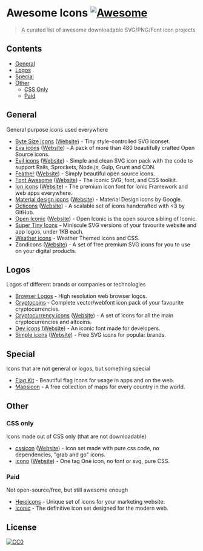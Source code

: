 # Awesome Icons [![Awesome](https://awesome.re/badge.svg)](https://awesome.re)

> A curated list of awesome downloadable SVG/PNG/Font icon projects


## Contents

- [General](#general)
- [Logos](#logos)
- [Special](#special)
- [Other](#other)
  - [CSS Only](#css-only)
  - [Paid](#paid)


## General

General purpose icons used everywhere

- [Byte Size Icons](https://github.com/danklammer/bytesize-icons#readme) ([Website](https://danklammer.com/bytesize-icons)) - Tiny style-controlled SVG iconset.
- [Eva icons](https://github.com/akveo/eva-icons#readme) ([Website](https://akveo.github.io/eva-icons)) - A pack of more than 480 beautifully crafted Open Source icons.
- [Evil icons](https://github.com/evil-icons/evil-icons#readme) ([Website](http://evil-icons.io)) - Simple and clean SVG icon pack with the code to support Rails, Sprockets, Node.js, Gulp, Grunt and CDN.
- [Feather](https://github.com/feathericons/feather#readme) ([Website](https://feathericons.com)) - Simply beautiful open source icons.
- [Font Awesome](https://github.com/FortAwesome/Font-Awesome#readme) ([Website](https://fontawesome.com)) - The iconic SVG, font, and CSS toolkit.
- [Ion icons](https://github.com/ionic-team/ionicons#readme) ([Website](https://ionicons.com)) - The premium icon font for Ionic Framework and web apps everywhere.
- [Material design icons](https://github.com/google/material-design-icons#readme) ([Website](https://material.io/tools/icons)) - Material Design icons by Google.
- [Octicons](https://github.com/primer/octicons#readme) ([Website](https://octicons.github.com)) - A scalable set of icons handcrafted with <3 by GitHub.
- [Open Iconic](https://github.com/iconic/open-iconic#readme) ([Website](https://useiconic.com/open)) - Open Iconic is the open source sibling of Iconic.
- [Super Tiny Icons](https://github.com/edent/SuperTinyIcons#readme) - Miniscule SVG versions of your favourite website and app logos, under 1KB each.
- [Weather icons](https://github.com/erikflowers/weather-icons#readme) - Weather Themed Icons and CSS.
- Zondicons ([Website](http://www.zondicons.com)) - A set of free premium SVG icons for you to use on your digital products.


## Logos

Logos of different brands or companies or technologies

- [Browser Logos](https://github.com/alrra/browser-logos#readme) - High resolution web browser logos.
- [Cryptocoins](https://github.com/AllienWorks/cryptocoins#readme) - Complete vector/webfont icon pack of your favourite cryptocurrencies.
- [Cryptocurrency icons](https://github.com/atomiclabs/cryptocurrency-icons#readme) ([Website](http://cryptoicons.co)) - A set of icons for all the main cryptocurrencies and altcoins.
- [Dev icons](https://github.com/vorillaz/devicons#readme) ([Website](http://vorillaz.github.io/devicons)) - An iconic font made for developers.
- [Simple icons](https://github.com/simple-icons/simple-icons#readme) ([Website](https://simpleicons.org)) - Free SVG icons for popular brands.


## Special

Icons that are not general or logos, but something special

- [Flag Kit](https://github.com/madebybowtie/FlagKit#readme) - Beautiful flag icons for usage in apps and on the web.
- [Mapsicon](https://github.com/djaiss/mapsicon#readme) - A free collection of maps for every country in the world.


## Other

### CSS only

Icons made out of CSS only (that are not downloadable)

- [cssicon](https://github.com/wentin/cssicon#readme) ([Website](https://cssicon.space)) - Icon set made with pure css code, no dependencies, "grab and go" icons.
- [icono](https://github.com/saeedalipoor/icono#readme) ([Website](https://saeedalipoor.github.io/icono)) - One tag One icon, no font or svg, pure CSS.

### Paid

Not open-source/free, but still awesome enough

- [Heroicons](https://www.heroicons.com) - Unique set of icons for your marketing website.
- [Iconic](https://useiconic.com) - The definitive icon set designed for the modern web.


## License
[![CC0](http://mirrors.creativecommons.org/presskit/buttons/88x31/svg/cc-zero.svg)](https://creativecommons.org/publicdomain/zero/1.0/)

